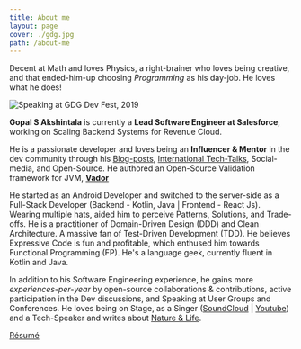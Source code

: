 ```yaml
---
title: About me
layout: page
cover: ./gdg.jpg
path: /about-me
---
```


Decent at Math and loves Physics, a right-brainer who loves being creative, and that ended-him-up choosing _Programming_ as his day-job. He loves what he does!

![Speaking at GDG Dev Fest, 2019](gdg.jpg)

**Gopal S Akshintala** is currently a **Lead Software Engineer at Salesforce**, working on Scaling Backend Systems for Revenue Cloud.

He is a passionate developer and loves being an **Influencer & Mentor** in the dev community through his [Blog-posts](/),
[International Tech-Talks](/my-talks), Social-media, and Open-Source.
He authored an Open-Source Validation framework for JVM, [**Vador**](https://github.com/salesforce-misc/Vador)

He started as an Android Developer and switched to the server-side as a Full-Stack Developer (Backend - Kotlin, Java | Frontend - React Js).
Wearing multiple hats, aided him to perceive Patterns, Solutions, and Trade-offs.
He is a practitioner of Domain-Driven Design (DDD) and Clean Architecture.
A massive fan of Test-Driven Development (TDD).
He believes Expressive Code is fun and profitable, which enthused him towards Functional Programming (FP).
He's a language geek, currently fluent in Kotlin and Java.

In addition to his Software Engineering experience, he gains more _experiences-per-year_ by open-source collaborations & contributions,
active participation in the Dev discussions, and Speaking at User Groups and Conferences.
He loves being on Stage, as a Singer ([SoundCloud](http://bit.ly/agssc) | [Youtube](https://youtube.com/playlist?list=PLrJbJ9wDl9EB5lKs1L13pJDOKp9yg0YF9))
and a Tech-Speaker and writes about [Nature & Life](https://leafonthewind.ga).

[Résumé](http://bit.ly/ags-my-resume)
